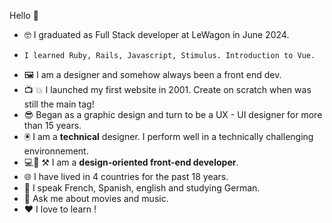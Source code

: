 Hello 👋

- 🤓 I graduated as Full Stack developer at LeWagon in June 2024.
-     I learned Ruby, Rails, Javascript, Stimulus. Introduction to Vue.
- 🖼️ I am a designer and somehow always been a front end dev.
- 📺 💥 I launched my first website in 2001. Create on scratch when <table> was still the main tag!
- 😎 Began as a graphic design and turn to be a UX - UI designer for more than 15 years.
- 🖲️ I am a **technical** designer. I perform well in a technically challenging environnement.
- 💻📱 ⚒️ I am a **design-oriented front-end developer**. 
- 🌐 I have lived in 4 countries for the past 18 years.
- 💬 I speak French, Spanish, english and studying German.
- 🤙 Ask me about movies and music.
- ❤️ I love to learn !
